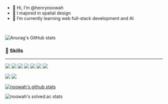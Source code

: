 - 👋 Hi, I’m @henrynoowah
- 👀 I majored in spatial design
- 🌱 I’m currently learning web full-stack development and AI

<br>

![Anurag's GitHub stats](https://github-readme-stats.vercel.app/api?username=henrynoowah&theme=react&show_icons=true)

### 💪 Skills
---
<img src="https://img.shields.io/badge/JAVA-007396?style=for-the-badge&logo=java&logoColor=white"> <img src="https://img.shields.io/badge/Spring-6DB33F?style=for-the-badge&logo=Spring&logoColor=white"> <img src="https://img.shields.io/badge/javascript-F7DF1E?style=for-the-badge&logo=javascript&logoColor=black"> <img src="https://img.shields.io/badge/react-61DAFB?style=for-the-badge&logo=react&logoColor=black"> <img src="https://img.shields.io/badge/vue.js-4FC08D?style=for-the-badge&logo=vue.js&logoColor=white"> <img src="https://img.shields.io/badge/html-E34F26?style=for-the-badge&logo=html5&logoColor=white"> <img src="https://img.shields.io/badge/css-1572B6?style=for-the-badge&logo=css3&logoColor=white">

<img src="https://img.shields.io/badge/oracle-F80000?style=for-the-badge&logo=oracle&logoColor=white"> <img src="https://img.shields.io/badge/mysql-4479A1?style=for-the-badge&logo=mysql&logoColor=white"> 


[![noowah's github stats](https://github-readme-stats.vercel.app/api/top-langs/?username=henrynoowah&show_icons=true&hide_border=true&title_color=004386&icon_color=004386&layout=compact)](https://github.com/henrynoowah)

![noowah's solved.ac stats](https://github-readme-solvedac.hyp3rflow.vercel.app/api/?handle=noowah)


<!---
henrynoowah/henrynoowah is a ✨ special ✨ repository because its `README.md` (this file) appears on your GitHub profile.
You can click the Preview link to take a look at your changes.
--->

